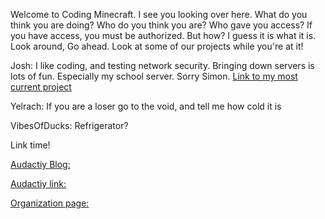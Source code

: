 Welcome to Coding Minecraft. I see you looking over here. What do you think you are doing? Who do you think you are? Who gave you access? If you have access, you must be authorized. But how? I guess it is what it is. Look around, Go ahead. Look at some of our projects while you're at it!

Josh: I like coding, and testing network security. Bringing down servers is lots of fun. Especially my school server. Sorry Simon.
[Link to my most current project](https://github.com/coding-minecraft/pythonexploits)

Yelrach: If you are a loser go to the void, and tell me how cold it is

VibesOfDucks: Refrigerator?


Link time!


[Audactiy Blog:](https://cdjen9.wixsite.com/audacity-announcemen)

[Audactiy link:](https://discord.gg/womenareoverrated)

[Organization page:](https://github.com/coding-minecraft)
